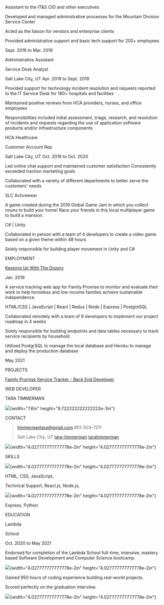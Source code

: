 Assistant to the IT&S CIO and other executives

Developed and managed administrative processes for the Mountain Division
Service Center

Acted as the liaison for vendors and enterprise clients

Provided administrative support and basic tech support for 200+
employees

Sept. 2016 to Mar. 2019

Administrative Assistant

Service Desk Analyst

Salt Lake City, UT Apr. 2019 to Sept. 2019

Provided support for technology incident resolution and requests
reported to the IT Service Desk for 180+ hospitals and facilities

Maintained positive reviews from HCA providers, nurses, and office
employees

Responsibilities included initial assessment, triage, research, and
resolution of incidents and requests regarding the use of application
software products and/or infrastructure components

HCA Healthcare

Customer Account Rep

Salt Lake City, UT Oct. 2019 to Oct. 2020

Led online chat support and maintained customer satisfaction
Consistently exceeded traction marketing goals

Collaborated with a variety of different departments to better serve the
customers\' needs

SLC Activewear

A game created during the 2019 Global Game Jam in which you collect
nouns to build your home! Race your friends in this local multiplayer
game to build a mansion.

C# \| Unity

Collaborated in person with a team of 4 developers to create a video
game based on a given theme within 48 hours

Solely responsible for building player movement in Unity and C#

EMPLOYMENT

[Keeping Up With The
Dozers](https://globalgamejam.org/2019/games/keeping-dozers)

Jan. 2019

A service tracking web app for Family Promise to monitor and evaluate
their work to help homeless and low-income families achieve sustainable
independence.

HTML/CSS \| JavaScript \| React \| Redux \| Node \| Express \|
PostgreSQL

Collaborated remotely with a team of 9 developers to implement our
project roadmap in 4 weeks

Solely responsible for building endpoints and data tables necessary to
track service recipients by household

Utilized PostgrSQL to manage the local database and Heroku to manage and
deploy the production database

May 2021

PROJECTS

[Family Promise Service Tracker - Back End
Developer](https://github.com/Lambda-School-Labs/family-promise-service-tracker-be-a)

WEB DEVELOPER

TARA TIMMERMAN

![](media/image1.png){width="7.6in" height="9.722222222222222e-3in"}

CONTACT

> <timmermantara@gmail.com> 801-503-7211
>
> Salt Lake City, UT
> [tara-timmerman](https://linkedin.com/tara-timmerman)
> [taratimmerman](https://www.github.com/taratimmerman)

![](media/image2.png){width="4.027777777777778e-2in"
height="4.027777777777778e-2in"}

SKILLS

![](media/image3.png){width="4.027777777777778e-2in"
height="4.027777777777778e-2in"}

HTML, CSS, JavaScript,

Technical Support, React.js, Node.js,

![](media/image4.png){width="4.027777777777778e-2in"
height="4.027777777777778e-2in"}

Express, Python

EDUCATION

Lambda

School

Oct. 2020 to May 2021

Endorsed for completion of the Lambda School full-time, intensive,
mastery based Software Development and Computer Science bootcamp.

![](media/image5.png){width="4.027777777777778e-2in"
height="4.027777777777778e-2in"}

Gained 950 hours of coding experience building real-world projects.

Scored perfectly on the graduation interview.

![](media/image7.png){width="4.027777777777778e-2in"
height="4.027777777777778e-2in"}
